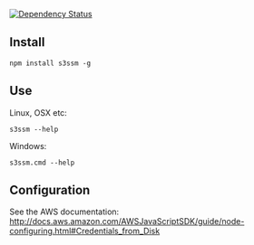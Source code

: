 [![Dependency Status](https://david-dm.org/ddm/s3ssm.svg?theme=shields.io)](https://david-dm.org/ddm/s3ssm)

Install
-------

    npm install s3ssm -g

Use
---

Linux, OSX etc:

    s3ssm --help

Windows:

    s3ssm.cmd --help

Configuration
-------------

See the AWS documentation: http://docs.aws.amazon.com/AWSJavaScriptSDK/guide/node-configuring.html#Credentials_from_Disk
